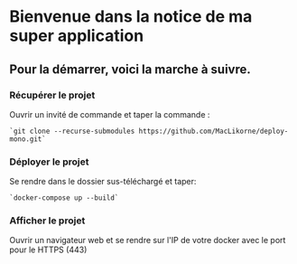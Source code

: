# Bienvenue dans la notice de ma super application

## Pour la démarrer, voici la marche à suivre.

### Récupérer le projet
Ouvrir un invité de commande et taper la commande :

    `git clone --recurse-submodules https://github.com/MacLikorne/deploy-mono.git`

### Déployer le projet
Se rendre dans le dossier sus-téléchargé et taper:

    `docker-compose up --build`

### Afficher le projet
Ouvrir un navigateur web et se rendre sur l'IP de votre docker avec le port pour le HTTPS (443)